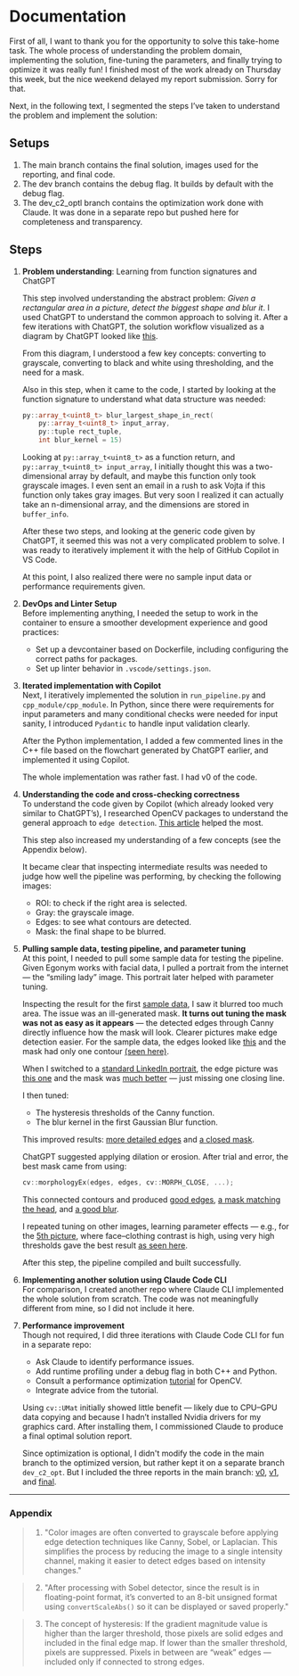 # Documentation

First of all, I want to thank you for the opportunity to solve this take-home task. The whole process of understanding the problem domain, implementing the solution, fine-tuning the parameters, and finally trying to optimize it was really fun! I finished most of the work already on Thursday this week, but the nice weekend delayed my report submission. Sorry for that.

Next, in the following text, I segmented the steps I’ve taken to understand the problem and implement the solution:

## Setups

1. The main branch contains the final solution, images used for the reporting, and final code.
2. The dev branch contains the debug flag. It builds by default with the debug flag.
3. The dev_c2_optl branch contains the optimization work done with Claude. It was done in a separate repo but pushed here for completeness and transparency.

## Steps

1. **Problem understanding**: Learning from function signatures and ChatGPT  

    This step involved understanding the abstract problem: *Given a rectangular area in a picture, detect the biggest shape and blur it*. I used ChatGPT to understand the common approach to solving it. After a few iterations with ChatGPT, the solution workflow visualized as a diagram by ChatGPT looked like [this](image.png).  

    From this diagram, I understood a few key concepts: converting to grayscale, converting to black and white using thresholding, and the need for a mask.  

    Also in this step, when it came to the code, I started by looking at the function signature to understand what data structure was needed:  
    ```c++
    py::array_t<uint8_t> blur_largest_shape_in_rect(
        py::array_t<uint8_t> input_array,
        py::tuple rect_tuple,
        int blur_kernel = 15)
    ```
    Looking at `py::array_t<uint8_t>` as a function return, and `py::array_t<uint8_t> input_array`, I initially thought this was a two-dimensional array by default, and maybe this function only took grayscale images. I even sent an email in a rush to ask Vojta if this function only takes gray images. But very soon I realized it can actually take an n-dimensional array, and the dimensions are stored in `buffer_info`.

    After these two steps, and looking at the generic code given by ChatGPT, it seemed this was not a very complicated problem to solve. I was ready to iteratively implement it with the help of GitHub Copilot in VS Code.  

    At this point, I also realized there were no sample input data or performance requirements given.

2. **DevOps and Linter Setup**  
    Before implementing anything, I needed the setup to work in the container to ensure a smoother development experience and good practices:  
    - Set up a devcontainer based on Dockerfile, including configuring the correct paths for packages.  
    - Set up linter behavior in `.vscode/settings.json`.

3. **Iterated implementation with Copilot**  
    Next, I iteratively implemented the solution in `run_pipeline.py` and `cpp_module/cpp_module`. In Python, since there were requirements for input parameters and many conditional checks were needed for input sanity, I introduced `Pydantic` to handle input validation clearly.  

    After the Python implementation, I added a few commented lines in the C++ file based on the flowchart generated by ChatGPT earlier, and implemented it using Copilot.  

    The whole implementation was rather fast. I had v0 of the code.

4. **Understanding the code and cross-checking correctness**  
    To understand the code given by Copilot (which already looked very similar to ChatGPT’s), I researched OpenCV packages to understand the general approach to `edge detection`. [This article](https://opencv.org/blog/edge-detection-using-opencv/) helped the most.  

    This step also increased my understanding of a few concepts (see the Appendix below).  

    It became clear that inspecting intermediate results was needed to judge how well the pipeline was performing, by checking the following images:  
    - ROI: to check if the right area is selected.  
    - Gray: the grayscale image.  
    - Edges: to see what contours are detected.  
    - Mask: the final shape to be blurred.

4. **Pulling sample data, testing pipeline, and parameter tuning**  
    At this point, I needed to pull some sample data for testing the pipeline. Given Egonym works with facial data, I pulled a portrait from the internet — the “smiling lady” image. This portrait later helped with parameter tuning.  

    Inspecting the result for the first [sample data](./input_images_test/1/smiling_lady.jpg), I saw it blurred too much area. The issue was an ill-generated mask. **It turns out tuning the mask was not as easy as it appears** — the detected edges through Canny directly influence how the mask will look. Clearer pictures make edge detection easier. For the sample data, the edges looked like [this](./report/smiling_lady_edges.jpg) and the mask had only one contour [(seen here)](./report/smiling_lady_mask.jpg).  

    When I switched to a [standard LinkedIn portrait](./input_images_test/2/better_protrait_rect160_1_200_240.jpg), the edge picture was [this one](./output_images_test/report/better_protrait_rect160_1_200_240_edges.jpg) and the mask was [much better](./output_images_test/report/better_protrait_rect160_1_200_240_mask.jpg) — just missing one closing line.  

    I then tuned:  
    - The hysteresis thresholds of the Canny function.  
    - The blur kernel in the first Gaussian Blur function.  

    This improved results: [more detailed edges](./report/tunning/better_protrait_rect160_1_200_240_edges.jpg) and [a closed mask](./report/tunning/better_protrait_rect160_1_200_240_mask.jpg).  

    ChatGPT suggested applying dilation or erosion. After trial and error, the best mask came from using:  
    ```c++
    cv::morphologyEx(edges, edges, cv::MORPH_CLOSE, ...);
    ```
    This connected contours and produced [good edges](./output_images_test/better_protrait_edges.jpg), [a mask matching the head](./output_images_test/better_protrait_mask.jpg), and [a good blur](./output_images_test/better_protrait_rect160_1_200_240.jpg).  

    I repeated tuning on other images, learning parameter effects — e.g., for the [5th picture](./input_images_test/5/mens_gromming_rect100_1_400_300.jpg), where face–clothing contrast is high, using very high thresholds gave the best result [as seen here](./output_images_test/mens_gromming_mask.jpg).  

    After this step, the pipeline compiled and built successfully.

5. **Implementing another solution using Claude Code CLI**  
    For comparison, I created another repo where Claude CLI implemented the whole solution from scratch. The code was not meaningfully different from mine, so I did not include it here.

6. **Performance improvement**  
    Though not required, I did three iterations with Claude Code CLI for fun in a separate repo:  
    - Ask Claude to identify performance issues.  
    - Add runtime profiling under a debug flag in both C++ and Python.  
    - Consult a performance optimization [tutorial](https://www.opencvhelp.org/tutorials/best-practices/performance-optimization/) for OpenCV.  
    - Integrate advice from the tutorial.  

    Using `cv::UMat` initially showed little benefit — likely due to CPU–GPU data copying and because I hadn’t installed Nvidia drivers for my graphics card. After installing them, I commissioned Claude to produce a final optimal solution report.  

    Since optimization is optional, I didn't modify the code in the main branch to the optimized version, but rather kept it on a separate branch `dev_c2_opt`. But I included the three reports in the main branch: [v0](./report/PERFORMANCE_OPTIMIZATION_REPORT.md), [v1](./report/PERFORMANCE_OPTIMIZATION_REPORT_V2.md), and [final](./report/FINAL_GPU_PERFORMANCE_REPORT.md).

---

### Appendix  
> 1. "Color images are often converted to grayscale before applying edge detection techniques like Canny, Sobel, or Laplacian. This simplifies the process by reducing the image to a single intensity channel, making it easier to detect edges based on intensity changes."  

> 2. "After processing with Sobel detector, since the result is in floating-point format, it’s converted to an 8-bit unsigned format using `convertScaleAbs()` so it can be displayed or saved properly."  

> 3. The concept of hysteresis: If the gradient magnitude value is higher than the larger threshold, those pixels are solid edges and included in the final edge map. If lower than the smaller threshold, pixels are suppressed. Pixels in between are “weak” edges — included only if connected to strong edges.  
